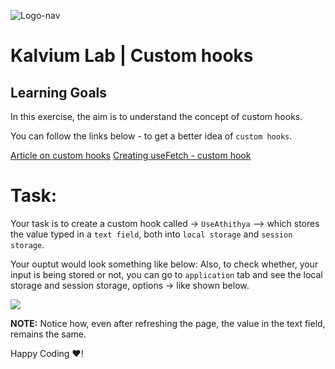 ![Logo-nav](https://s3.ap-south-1.amazonaws.com/kalvi-education.github.io/front-end-web-development/Kalvium-Logo.png)

# Kalvium Lab | Custom hooks

## Learning Goals

In this exercise, the aim is to understand the concept of custom hooks.

You can follow the links below - to get a better idea of `custom hooks`.

[Article on custom hooks](https://www.turing.com/blog/custom-react-js-hooks-how-to-use/#:~:text=A%20custom%20hook%20is%20a,not%20require%20a%20specific%20signature.)
[Creating useFetch - custom hook](https://www.w3schools.com/react/react_customhooks.asp)


# Task:

Your task is to create a custom hook called -> `UseAthithya` --> which stores the value typed in a `text field`, both into `local storage` and `session storage`.

Your ouptut would look something like below:
Also, to check whether, your input is being stored or not, you can go to `application` tab and see the local storage and session storage, options -> like shown below.

![](https://s3.ap-south-1.amazonaws.com/kalvi-education.github.io/front-end-web-development/custom-hooks.gif)


**NOTE:** Notice how, even after refreshing the page, the value in the text field, remains the same.

Happy Coding ❤️!

